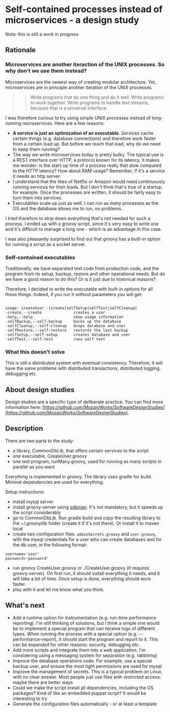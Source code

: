 # Self-contained processes instead of microservices - a design study

Note: this is still a work in progress

## Rationale

### Microservices are another iteraction of the UNIX processes. So why don't we use them instead?

Microservices are the newest way of creating modular architecture. Yet, microservices are in principle another iteration of the UNIX processes. 

>> Write programs that do one thing and do it well.
   Write programs to work together.
   Write programs to handle text streams, because that is a universal interface.

I was therefore curious to try using simple UNIX processes instead of long-running microservices. Here are a few reasons:

* **A service is just an optimization of an executable**. Services cache certain things (e.g. database connections) and therefore work faster from a certain load up. But before we reach that load, why do we need to keep them running?
* The way we write microservices today is pretty bulky. The typical use is a REST interface over HTTP, a protocol known for its latency. It makes me wonder: is the start-up time of a process really that slow compared to the HTTP latency? How about RAM usage? Remember, if it's a service it needs an http server.
* I understand that the likes of Netflix or Amazon would need continuously running services for their loads. But I don't think that's true of a startup, for example. Once the processes are written, it should be fairly easy to turn them into services. 
* Executables scale up just as well. I can run as many processes as the OS and the database allows me to run, no problems. 

I tried therefore to strip down everything that's not needed for such a process. I ended up with a groovy script, since it's very easy to write one and it's difficult to manage a long one - which is an advantage in this case.

I was also pleasantly surprised to find out that groovy has a built-in option for running a script as a socket server.

### Self-contained executables

Traditionally, we have separated test code from production code, and the program from its setup, backup, restore and other operational needs. But do we have a good reason to do this? Or is it just due to historical reasons? 

Therefore, I decided to write the executable with built-in options for all these things. Indeed, if you run it without parameters you will get:

~~~~~~~~~~~~~~~

usage: createUser -[create|selfSetup|selfTest|selfCleanup]
-create,--create              creates a user
-help,--help                  show usage information
-selfBackup,--self-backup     backs up the database
-selfCleanup,--self-cleanup   drops database and user
-selfRestore,--self-restore   restores the last backup
-selfSetup,--self-setup       creates database and user
-selfTest,--self-test         runs self test

~~~~~~~~~~~~~~~

### What this doesn't solve

This is still a distributed system with eventual consistency. Therefore, it will have the same problems with distributed transactions, distributed logging, debugging etc.

## About design studies

Design studies are a specific type of deliberate practice. You can find more information here: [https://github.com/MozaicWorks/SoftwareDesignStudies](https://github.com/MozaicWorks/SoftwareDesignStudies).

## Description

There are two parts to the study:

* a library, CommonDbLib, that offers certain services to the script
* one executable, CreateUser.groovy
* one test program, runMany.groovy, used for running as many scripts in parallel as you want

Everything is implemented in groovy. The library uses gradle for build. Minimal dependencies are used for everything.


Setup instructions:

* install mysql server
* install groovy-server using [sdkman](http://sdkman.io/install.html). It's not mandatory, but it speeds up the script considerably
* go to CommonDbLib. Run gradle build and copy the resulting library to the ~/.groovy/lib folder (create it if it's not there). Or install it to maven local
* create two configuration files: `adminSecrets.groovy` and `user.groovy`, with the mysql credentials for a user who can create databases and for the db user, in the following format:

~~~~
username='user'
password='password'
~~~~

* run groovy CreateUser.groovy or ./CreateUser.groovy (it requires groovy-server). On first run, it should install everything it needs, and it will take a bit of time. Once setup is done, everything should work faster.
* play with it and let me know what you think.

## What's next

* Add a runtime option for instrumentation (e.g. run-time performance reporting). I'm still thinking of solutions, but I think a simple one would be to implement a special program that can receive logs of different types. When running the process with a special option (e.g. --performance-report), it should start the program and report to it. This can be expanded for other reasons: security, debugging etc.
* Add more scripts and integrate them into a web application. I'm considering using a messaging system for separation (e.g. rabbitmq)
* Improve the database operations code. For example, use a special backup user, and ensure the most tight permissions are used for mysql
* Improve the management of secrets. This is a typical problem on Linux, with no clear answer. Most people just use files with restricted access; maybe there are better ways
* Could we make the script install all dependencies, including the OS packages? Kind of like an embedded puppet script? It would be interesting to try
* Generate the configuration files automatically - or at least a template

